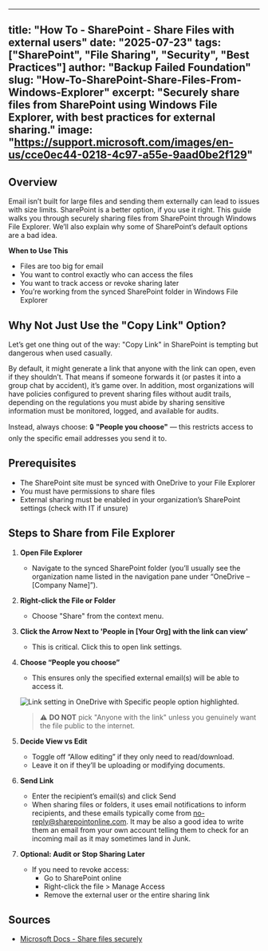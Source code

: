 
---
title: "How To - SharePoint - Share Files with external users"
date: "2025-07-23"
tags: ["SharePoint", "File Sharing", "Security", "Best Practices"]
author: "Backup Failed Foundation"
slug: "How-To-SharePoint-Share-Files-From-Windows-Explorer"
excerpt: "Securely share files from SharePoint using Windows File Explorer, with best practices for external sharing."
image: "https://support.microsoft.com/images/en-us/cce0ec44-0218-4c97-a55e-9aad0be2f129"
---




## Overview

Email isn’t built for large files and sending them externally can lead to issues with size limits. SharePoint is a better option, if you use it right. This guide walks you through securely sharing files from SharePoint through Windows File Explorer. We’ll also explain why some of SharePoint’s default options are a bad idea.

**When to Use This**

- Files are too big for email
- You want to control exactly who can access the files
- You want to track access or revoke sharing later
- You’re working from the synced SharePoint folder in Windows File Explorer

## Why Not Just Use the "Copy Link" Option?

Let’s get one thing out of the way: "Copy Link" in SharePoint is tempting but dangerous when used casually.

By default, it might generate a link that anyone with the link can open, even if they shouldn’t. That means if someone forwards it (or pastes it into a group chat by accident), it’s game over. In addition, most organizations will have policies configured to prevent sharing files without audit trails, depending on the regulations you must abide by sharing sensitive information must be monitored, logged, and available for audits.

Instead, always choose: 🔒 **"People you choose"** — this restricts access to only the specific email addresses you send it to.

## Prerequisites

- The SharePoint site must be synced with OneDrive to your File Explorer
- You must have permissions to share files
- External sharing must be enabled in your organization’s SharePoint settings (check with IT if unsure)

## Steps to Share from File Explorer

1. **Open File Explorer**
   - Navigate to the synced SharePoint folder (you’ll usually see the organization name listed in the navigation pane under “OneDrive – [Company Name]”).
2. **Right-click the File or Folder**
   - Choose "Share" from the context menu.
3. **Click the Arrow Next to 'People in [Your Org] with the link can view'**
   - This is critical. Click this to open link settings.
4. **Choose “People you choose”**
   - This ensures only the specified external email(s) will be able to access it.
   
   ![Link setting in OneDrive with Specific people option highlighted.](https://support.microsoft.com/images/en-us/cce0ec44-0218-4c97-a55e-9aad0be2f129)

   > ⚠️ **DO NOT** pick "Anyone with the link" unless you genuinely want the file public to the internet.

5. **Decide View vs Edit**
   - Toggle off “Allow editing” if they only need to read/download.
   - Leave it on if they’ll be uploading or modifying documents.
6. **Send Link**
   - Enter the recipient’s email(s) and click Send
   - When sharing files or folders, it uses email notifications to inform recipients, and these emails typically come from no-reply@sharepointonline.com. It may be also a good idea to write them an email from your own account telling them to check for an incoming mail as it may sometimes land in Junk.
7. **Optional: Audit or Stop Sharing Later**
   - If you need to revoke access:
     - Go to SharePoint online
     - Right-click the file > Manage Access
     - Remove the external user or the entire sharing link

## Sources

- [Microsoft Docs - Share files securely](https://learn.microsoft.com/en-us/sharepoint/share-sharepoint-files)